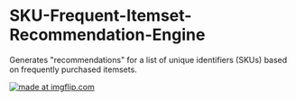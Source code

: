 # SKU-Frequent-Itemset-Recommendation-Engine
Generates "recommendations" for a list of unique identifiers (SKUs) based on frequently purchased itemsets.

<a href="https://imgflip.com/gif/42omqo"><img src="https://imgflip.com/42omqo.gif" title="made at imgflip.com"/></a>

